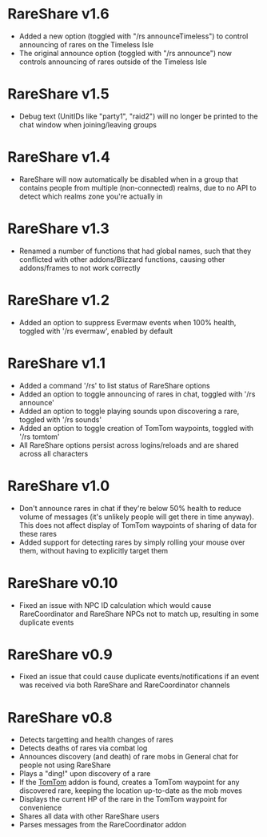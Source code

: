 ﻿RareShare v1.6
===
- Added a new option (toggled with "/rs announceTimeless") to control announcing of rares on the Timeless Isle
- The original announce option (toggled with "/rs announce") now controls announcing of rares outside of the Timeless Isle

RareShare v1.5
===
- Debug text (UnitIDs like "party1", "raid2") will no longer be printed to the chat window when joining/leaving groups

RareShare v1.4
===
- RareShare will now automatically be disabled when in a group that contains people from multiple (non-connected) realms, due to no API to detect which realms zone you're actually in

RareShare v1.3
===
- Renamed a number of functions that had global names, such that they conflicted with other addons/Blizzard functions, causing other addons/frames to not work correctly

RareShare v1.2
===
- Added an option to suppress Evermaw events when 100% health, toggled with '/rs evermaw', enabled by default

RareShare v1.1
===
- Added a command '/rs' to list status of RareShare options
- Added an option to toggle announcing of rares in chat, toggled with '/rs announce'
- Added an option to toggle playing sounds upon discovering a rare, toggled with '/rs sounds'
- Added an option to toggle creation of TomTom waypoints, toggled with '/rs tomtom'
- All RareShare options persist across logins/reloads and are shared across all characters


RareShare v1.0
===
- Don't announce rares in chat if they're below 50% health to reduce volume of messages (it's unlikely people will get there in time anyway). This does not affect display of TomTom waypoints of sharing of data for these rares
- Added support for detecting rares by simply rolling your mouse over them, without having to explicitly target them


RareShare v0.10
===
- Fixed an issue with NPC ID calculation which would cause RareCoordinator and RareShare NPCs not to match up, resulting in some duplicate events


RareShare v0.9
===
- Fixed an issue that could cause duplicate events/notifications if an event was received via both RareShare and RareCoordinator channels


RareShare v0.8
===
- Detects targetting and health changes of rares
- Detects deaths of rares via combat log
- Announces discovery (and death) of rare mobs in General chat for people not using RareShare
- Plays a "ding!" upon discovery of a rare
- If the [TomTom](http://www.curse.com/addons/wow/tomtom) addon is found, creates a TomTom waypoint for any discovered rare, keeping the location up-to-date as the mob moves
- Displays the current HP of the rare in the TomTom waypoint for convenience
- Shares all data with other RareShare users
- Parses messages from the RareCoordinator addon
